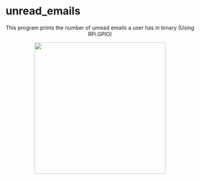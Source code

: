 # unread_emails
<p align = "center">
This program prints the number of unread emails a user has in binary (Using RPi.GPIO)
</p>
<p align = "center">
 <img src="https://raw.githubusercontent.com/kevincardona/unread_emails/master/image1.jpg" width="350"/>
</p>
